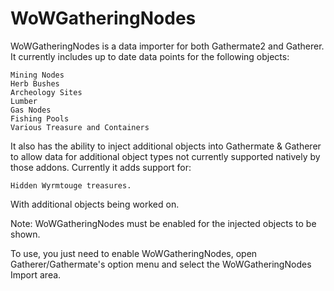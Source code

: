 WoWGatheringNodes 
===

WoWGatheringNodes is a data importer for both Gathermate2 and Gatherer. It currently includes up to date data points for the following objects:

    Mining Nodes
    Herb Bushes
    Archeology Sites
    Lumber
    Gas Nodes
    Fishing Pools
    Various Treasure and Containers

It also has the ability to inject additional objects into Gathermate & Gatherer to allow data for additional object types not currently supported natively by those addons.  Currently it adds support for:

    Hidden Wyrmtouge treasures.

 

 With additional objects being worked on.

 Note:  WoWGatheringNodes must be enabled for the injected objects to be shown.

 

To use, you just need to enable WoWGatheringNodes, open Gatherer/Gathermate's option menu and select the WoWGatheringNodes Import area.